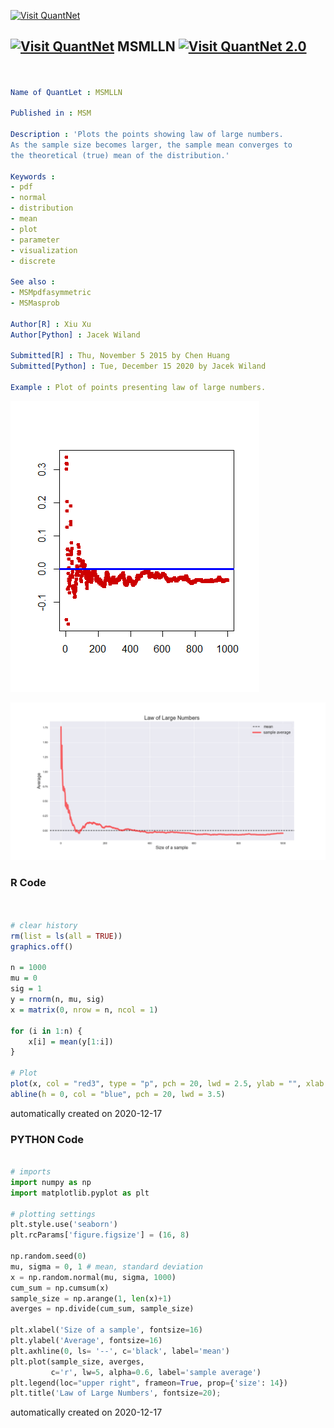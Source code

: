 [<img src="https://github.com/QuantLet/Styleguide-and-FAQ/blob/master/pictures/banner.png" width="888" alt="Visit QuantNet">](http://quantlet.de/)

## [<img src="https://github.com/QuantLet/Styleguide-and-FAQ/blob/master/pictures/qloqo.png" alt="Visit QuantNet">](http://quantlet.de/) **MSMLLN** [<img src="https://github.com/QuantLet/Styleguide-and-FAQ/blob/master/pictures/QN2.png" width="60" alt="Visit QuantNet 2.0">](http://quantlet.de/)

```yaml


Name of QuantLet : MSMLLN

Published in : MSM

Description : 'Plots the points showing law of large numbers. 
As the sample size becomes larger, the sample mean converges to 
the theoretical (true) mean of the distribution.'

Keywords : 
- pdf
- normal
- distribution
- mean
- plot
- parameter
- visualization
- discrete

See also : 
- MSMpdfasymmetric
- MSMasprob

Author[R] : Xiu Xu
Author[Python] : Jacek Wiland

Submitted[R] : Thu, November 5 2015 by Chen Huang
Submitted[Python] : Tue, December 15 2020 by Jacek Wiland

Example : Plot of points presenting law of large numbers.
```

![Picture1](MSMLLN_R.png)

![Picture2](MSMLLN_py.png)

### R Code
```r


# clear history
rm(list = ls(all = TRUE))
graphics.off()

n = 1000
mu = 0
sig = 1
y = rnorm(n, mu, sig)
x = matrix(0, nrow = n, ncol = 1)

for (i in 1:n) {
    x[i] = mean(y[1:i])
}

# Plot
plot(x, col = "red3", type = "p", pch = 20, lwd = 2.5, ylab = "", xlab = "")
abline(h = 0, col = "blue", pch = 20, lwd = 3.5)

```

automatically created on 2020-12-17

### PYTHON Code
```python

# imports
import numpy as np
import matplotlib.pyplot as plt

# plotting settings
plt.style.use('seaborn')
plt.rcParams['figure.figsize'] = (16, 8)

np.random.seed(0)
mu, sigma = 0, 1 # mean, standard deviation
x = np.random.normal(mu, sigma, 1000)
cum_sum = np.cumsum(x)
sample_size = np.arange(1, len(x)+1)
averges = np.divide(cum_sum, sample_size)

plt.xlabel('Size of a sample', fontsize=16)
plt.ylabel('Average', fontsize=16)
plt.axhline(0, ls= '--', c='black', label='mean')
plt.plot(sample_size, averges,
         c='r', lw=5, alpha=0.6, label='sample average')
plt.legend(loc="upper right", frameon=True, prop={'size': 14})
plt.title('Law of Large Numbers', fontsize=20);

```

automatically created on 2020-12-17